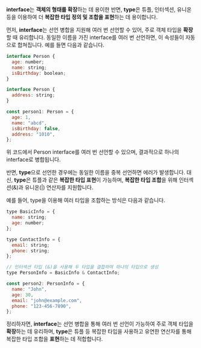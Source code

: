 **interface**는 **객체의 형태를 확장**하는 데 용이한 반면, **type**은 튜플, 인터섹션, 유니온 등을 이용하여 더 **복잡한 타입 정의 및 조합을 표현**하는 데 용이합니다.

먼저, **interface**는 선언 병합을 지원해 여러 번 선언할 수 있어, 주로 객체 타입을 **확장**할 때 유리합니다. 동일한 이름을 가진 interface를 여러 번 선언하면, 이 속성들이 자동으로 합쳐집니다. 예를 들면 다음과 같습니다.

```js
interface Person {
  age: number;
  name: string;
  isBirthday: boolean;
}

interface Person {
  address: string;
}

const person1: Person = {
  age: 1,
  name: "abcd",
  isBirthday: false,
  address: "1010",
};
```

위 코드에서 Person interface를 여러 번 선언할 수 있으며, 결과적으로 하나의 interface로 병합됩니다.

반면, **type**으로 선언한 경우에는 동일한 이름을 중복 선언하면 에러가 발생합니다. 대신, **type**은 튜플과 같은 **복잡한 타입 표현**이 가능하며, **복잡한 타입 조합**을 위해 인터섹션(&)과 유니온(|) 연산자를 지원합니다.

예를 들어, type을 이용해 여러 타입을 조합하는 방식은 다음과 같습니다.

```js
type BasicInfo = {
  name: string;
  age: number;
};

type ContactInfo = {
  email: string;
  phone: string;
};

// 인터섹션 타입 (&)을 사용해 두 타입을 결합하여 하나의 타입으로 생성
type PersonInfo = BasicInfo & ContactInfo;

const person2: PersonInfo = {
  name: "John",
  age: 30,
  email: "john@example.com",
  phone: "123-456-7890",
};
```

정리하자면, **interface**는 선언 병합을 통해 여러 번 선언이 가능하여 주로 객체 타입을 **확장**하는 데 유리하며, **type**은 튜플 등 복잡한 타입을 사용하고 유연한 연산자를 통해 복잡한 타입 조합을 **표현**하는 데 적합합니다.